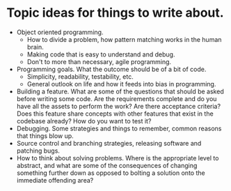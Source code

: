 # Topic ideas for things to write about.
- Object oriented programming.
	- How to divide a problem, how pattern matching works in the human brain.
	- Making code that is easy to understand and debug.
	- Don't to more than necessary, agile programming.
- Programming goals. What the outcome should be of a bit of code.
	- Simplicity, readability, testability, etc.
	- General outlook on life and how it feeds into bias in programming.
- Building a feature. What are some of the questions that should be asked before writing some code.
	Are the requirements complete and do you have all the assets to perform the work?
	Are there acceptance criteria?
	Does this feature share concepts with other features that exist in the codebase already?
	How do you want to test it?
- Debugging. Some strategies and things to remember, common reasons that things blow up.
- Source control and branching strategies, releasing software and patching bugs.
- How to think about solving problems. Where is the appropriate level to abstract, and what are some of the consequences of changing something further down as opposed to bolting a solution onto the immediate offending area?